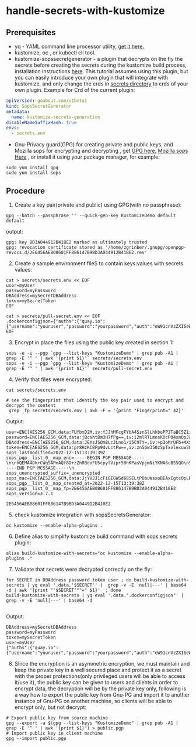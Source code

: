 # handle-secrets-with-kustomize

## Prerequisites

- yq - YAML command line processor utility, [get it here.](https://github.com/mikefarah/yq/releases)
- kustomize, oc , or kubectl cli tool. 
- kustomize-sopssecretgenerator - a plugin that decrypts on the fly the secrets  before creating the secrets during the kustomize build process, installation instructions [here](https://github.com/goabout/kustomize-sopssecretgenerator#installation).
  This tutorial assumes using this plugin, but you can easily introduce your own plugin that will integrate with kustomize, and only change the crds in [secrets directory](./secrets) to crds of your own plugin.
Example for Crd of the current plugin:
```yaml
apiVersion: goabout.com/v1beta1
kind: SopsSecretGenerator
metadata:
  name: kustomize-secrets-generation
disableNameSuffixHash: true
envs:
  - secrets.env

```
- Gnu-Privacy guard(GPG) for creating private and public keys, and Mozilla sops for encrypting and decrypting , get [GPG here](https://gnupg.org/download/), [Mozilla sops Here](https://github.com/mozilla/sops/releases) , or install it using your
  package manager, for example:
```shell
sudo yum install gpg
sudo yum install sops
```

## Procedure 

1. Create a key pair(private and public) using GPG(with no passphrase):
```shell
gpg --batch --passphrase '' --quick-gen-key KustomizeDemo default default
```
output:
```shell
gpg: key BD3A044912B418E2 marked as ultimately trusted
gpg: revocation certificate stored as '/home/zgrinber/.gnupg/openpgp-revocs.d/2E6456AEB08601FF886147B9BD3A044912B418E2.rev'
```

2. Create a sample environment fileS to contain keys:values with secrets values:
```shell
cat > secrets/secrets.env << EOF 
user=myUser
password=myPassword
DBAddress=mySecretDBAddress
token=mySecretToken
EOF

cat > secrets/pull-secret.env << EOF
.dockerconfigjson={"auths":{"quay.io":{"username":"youruser","password":"yourpassword","auth":"eW91cnVzZXI6eW91cnBhc3N3b3Jk"}}}
EOF
```

3. Encrypt in place the files using the public key created in section 1:
```shell
sops -e -i --pgp `gpg --list-keys "KustomizeDemo" | grep pub -A1 | grep -E '^ ' | awk '{print $1}'` secrets/secrets.env
sops -e -i --pgp `gpg --list-keys "KustomizeDemo" | grep pub -A1 | grep -E '^ ' | awk '{print $1}'` secrets/pull-secret.env

```

4. Verify that files were encrypted:
```shell
cat secrets/secrets.env 

# see the fingerprint that identify the key pair used to encrypt and decrypt the content
 grep _fp secrets/secrets.env | awk -F = '{print "Fingerprint=" $2}'
```
Output:
```shell
user=ENC[AES256_GCM,data:FUYbxD2M,iv:YJJhMFcgFYbA4SznSlLhkboPPJTaBC5Z1i3Tkg80iws=,tag:aEO4BVdHKtdKbzBzXtbdlQ==,type:str]
password=ENC[AES256_GCM,data:jBcshtBm3H7fPg==,iv:i2mlRTLmnsKOcP04xmOpJXQPTEZ1U4hXO3Da/2tKrmU=,tag:O6s9S121WliN62VnQI+yaA==,type:str]
DBAddress=ENC[AES256_GCM,data:JEYzJSQm8LcJLno1/i5C97Y=,iv:+p3oMrUFb+MXSFhaB/IEs/emgfRArY4zcyGUFsAuiVc=,tag:r4509UvafQyx8vJCdU+esQ==,type:str]
token=ENC[AES256_GCM,data:pr8HzKC8Pp9dvLctPw==,iv:zn5Gw350zSpTxvlexuw2LpA6Ro6S1QZu5i0CrZWoccY=,tag:MRGPx3T8pW2MP/NqLnsxEw==,type:str]
sops_lastmodified=2022-12-15T13:39:39Z
sops_pgp__list_0__map_enc=-----BEGIN PGP MESSAGE-----\n\nhQEMA4Ok+CWgSAPmAQf8D+zZhRBdoFU5cpylVip+50hKPasVpjmNiYKNA6uBS5QO\nSVd03lFxEoo9sP0Y7ORpTqFAJptlQVjJwifuM1TLBZEi77R8/RRUq6r70jnIXZus\nClNKlRbIt7wqAMaxkm78LkgOyhRISmLWQvP968vaxJklPbA5aUvV6gK4OQX0R60/\nAZCPC4BeOqMp9uuw5mlmZv+q99iVWnePFzTGbfcI3oByTJ546uGcRhKC8enyMzB4\nzxUHHYhoiEogy1qYBLJQ7MLaXEZbjmrkD11pSCRkAyFWmdnhtPh9Q9tUcqeHXDej\ntAtXVGShyqEwzYtmc2QSydwEbPAxw4kUKqrwH21jDNJeAR0javq11K//ivue3KK+\nozaRfLC/6NxImLm999aloQ5d1/YX2GcVa8OJHi197eeUeWH8XLdNFPu/3oFlRd8m\nQ7Xz4whWFOstbHJ0amHBMyHwpf2qJzwwJV7+SXxpbw==\n=9uu0\n-----END PGP MESSAGE-----\n
sops_unencrypted_suffix=_unencrypted
sops_mac=ENC[AES256_GCM,data:JjYVJJ1cFiGIGWSd68SELtPObuWsxoBEAxIgtcOpLRxiYhT1MK054f+kWsF4cVoLvvuYaOdqgmg4mzF4el/n1YNsYSc75JzIInoUpLCDcKx+toobrczKmYkOgfcx/kFoH2higPsrB91GK0n7bXBSOElRdFZC01+udMHp2TCmBkk=,iv:srsigM+jdDY+yfgCh5iJSXPMvugu88+B977iOMo3thY=,tag:ht03irsorKnVlYtreKpGKg==,type:str]
sops_pgp__list_0__map_created_at=2022-12-15T13:39:38Z
sops_pgp__list_0__map_fp=2E6456AEB08601FF886147B9BD3A044912B418E2
sops_version=3.7.1

2E6456AEB08601FF886147B9BD3A044912B418E2
```
5. check kustomize integration with sopsSecretsGenerator:
```shell
oc kustomize --enable-alpha-plugins .
```

6. Define alias to simplify kustomize build command with sops secrets plugin:
```shell
alias build-kustomize-with-secrets="oc kustomize --enable-alpha-plugins ."
```

7. Validate that secrets were decrypted correctly on the fly:
```shell
for SECRET in DBAddress password token user ; do build-kustomize-with-secrets | yq eval '.data.'$SECRET'' |  grep -v -E 'null|---' | base64 -d | awk '{print "'$SECRET'""=" $1}'  ; done
build-kustomize-with-secrets | yq eval '.data.".dockerconfigjson"' | grep -v -E 'null|---' | base64 -d
 
```
Output:
```shell
DBAddress=mySecretDBAddress
password=myPassword
token=mySecretToken
user=myUser
{"auths":{"quay.io":{"username":"youruser","password":"yourpassword","auth":"eW91cnVzZXI6eW91cnBhc3N3b3Jk"}}}
```

8. Since the encryption is an asymmetric encryption, we must maintain and keep the private key in a well secured place and protect it as a secret with the proper protections(only privileged users will be able to access it/use it), the public key can be given to users and clients in order to encrypt data, the decryption will be by the private key only, following is a way how to export the public key from Gnu-PG and import it to another instance of Gnu-PG on another machine, so clients will be able to encrypt only, but not decrypt:
```shell
# Export public key from source machine
gpg --export -a $(gpg --list-keys "KustomizeDemo" | grep pub -A1 | grep -E '^ ' | awk '{print $1}') > public.pgp
# Import public key in client machine
gpg --import public.pgp
```

